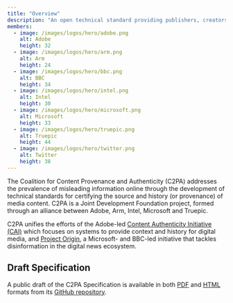 ```yaml
---
title: "Overview"
description: "An open technical standard providing publishers, creators, and consumers the ability to trace the origin of different types of media."
members:
  - image: /images/logos/hero/adobe.png
    alt: Adobe
    height: 32
  - image: /images/logos/hero/arm.png
    alt: Arm
    height: 24
  - image: /images/logos/hero/bbc.png
    alt: BBC
    height: 34
  - image: /images/logos/hero/intel.png
    alt: Intel
    height: 30
  - image: /images/logos/hero/microsoft.png
    alt: Microsoft
    height: 33
  - image: /images/logos/hero/truepic.png
    alt: Truepic
    height: 44
  - image: /images/logos/hero/twitter.png
    alt: Twitter
    height: 38
---
```


The Coalition for Content Provenance and Authenticity (C2PA) addresses the prevalence of misleading information online through the development of technical standards for certifying the source and history (or provenance) of media content. C2PA is a Joint Development Foundation project, formed through an alliance between Adobe, Arm, Intel, Microsoft and Truepic.

C2PA unifies the efforts of the Adobe-led [Content Authenticity Initiative (CAI)](https://contentauthenticity.org/) which focuses on systems to provide context and history for digital media, and [Project Origin](https://www.originproject.info/), a Microsoft- and BBC-led initiative that tackles disinformation in the digital news ecosystem.

## Draft Specification

A public draft of the C2PA Specification is available in both [PDF](https://c2pa.org/public-draft/C2PA_Specification.pdf) and [HTML](https://c2pa.org/public-draft) formats from its [GitHub repository](https://github.com/c2pa-org/public-draft).

